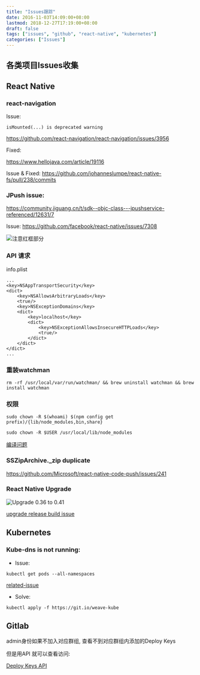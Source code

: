 ```yaml
---
title: "Issues跟踪"
date: 2016-11-03T14:09:00+08:00
lastmod: 2018-12-27T17:19:00+08:00
draft: false
tags: ["issues", "github", "react-native", "kubernetes"]
categories: ["Issues"]
---
```


## 各类项目Issues收集

## React Native

### react-navigation

Issue:

```
isMounted(...) is deprecated warning
```
https://github.com/react-navigation/react-navigation/issues/3956

Fixed:

https://www.hellojava.com/article/19116

Issue & Fixed:
https://github.com/johanneslumpe/react-native-fs/pull/238/commits

### JPush issue:

https://community.jiguang.cn/t/sdk--objc-class---jpushservice-referenced/12631/7

Issue: 
https://github.com/facebook/react-native/issues/7308


![注意红框部分](/images/attachment/590399-006db337a2727074.png)


### API 请求

info.plist
```
...
<key>NSAppTransportSecurity</key>
<dict>
	<key>NSAllowsArbitraryLoads</key>
	<true/>
	<key>NSExceptionDomains</key>
	<dict>
		<key>localhost</key>
		<dict>
			<key>NSExceptionAllowsInsecureHTTPLoads</key>
			<true/>
		</dict>
	</dict>
</dict>
...
```
### 重装watchman

```
rm -rf /usr/local/var/run/watchman/ && brew uninstall watchman && brew install watchman
```


### 权限

```
sudo chown -R $(whoami) $(npm config get prefix)/{lib/node_modules,bin,share}

sudo chown -R $USER /usr/local/lib/node_modules
```


[编译问题](https://github.com/auth0/react-native-lock/issues/75)


### SSZipArchive._zip duplicate

https://github.com/Microsoft/react-native-code-push/issues/241

### React Native Upgrade

![Upgrade 0.36 to 0.41](/images/attachment/590399-15f94f27a0beda76.png)

[upgrade  release build issue](https://github.com/facebook/react-native/issues/11285)



## Kubernetes

### Kube-dns is not running:

* Issue: 
```
kubectl get pods --all-namespaces
```
[related-issue](https://github.com/kubernetes/kubernetes/issues/33671)

* Solve: 
```
kubectl apply -f https://git.io/weave-kube
```

## Gitlab

admin身份如果不加入对应群组, 查看不到对应群组内添加的Deploy Keys

但是用API 就可以查看访问:

[Deploy Keys API](https://docs.gitlab.com/ee/api/deploy_keys.html)
